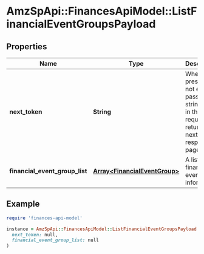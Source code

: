 # AmzSpApi::FinancesApiModel::ListFinancialEventGroupsPayload

## Properties

| Name | Type | Description | Notes |
| ---- | ---- | ----------- | ----- |
| **next_token** | **String** | When present and not empty, pass this string token in the next request to return the next response page. | [optional] |
| **financial_event_group_list** | [**Array&lt;FinancialEventGroup&gt;**](FinancialEventGroup.md) | A list of financial event group information. | [optional] |

## Example

```ruby
require 'finances-api-model'

instance = AmzSpApi::FinancesApiModel::ListFinancialEventGroupsPayload.new(
  next_token: null,
  financial_event_group_list: null
)
```

